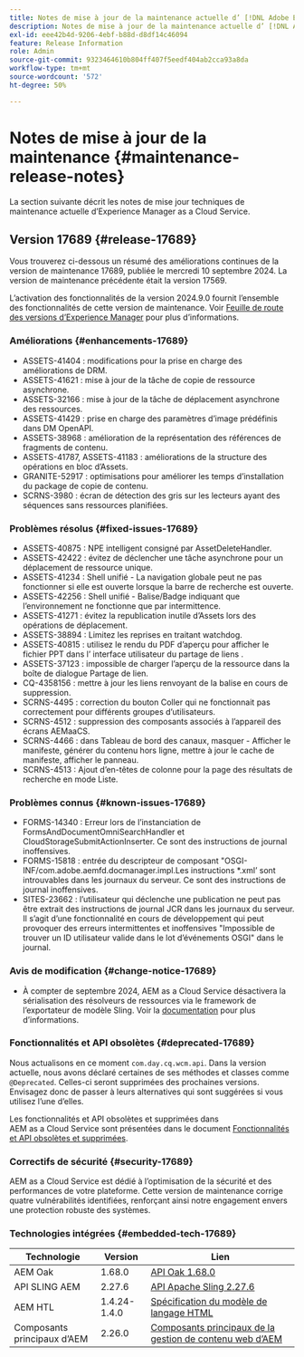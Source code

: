 ```yaml
---
title: Notes de mise à jour de la maintenance actuelle d’ [!DNL Adobe Experience Manager]  as a Cloud Service.
description: Notes de mise à jour de la maintenance actuelle d’ [!DNL Adobe Experience Manager]  as a Cloud Service.
exl-id: eee42b4d-9206-4ebf-b88d-d8df14c46094
feature: Release Information
role: Admin
source-git-commit: 9323464610b804ff407f5eedf404ab2cca93a8da
workflow-type: tm+mt
source-wordcount: '572'
ht-degree: 50%

---
```



# Notes de mise à jour de la maintenance {#maintenance-release-notes}

La section suivante décrit les notes de mise jour techniques de maintenance actuelle d’Experience Manager as a Cloud Service.

## Version 17689 {#release-17689}

Vous trouverez ci-dessous un résumé des améliorations continues de la version de maintenance 17689, publiée le mercredi 10 septembre 2024. La version de maintenance précédente était la version 17569.

L’activation des fonctionnalités de la version 2024.9.0 fournit l’ensemble des fonctionnalités de cette version de maintenance. Voir [Feuille de route des versions d’Experience Manager](https://experienceleague.adobe.com/fr/docs/experience-manager-release-information/aem-release-updates/update-releases-roadmap) pour plus d’informations.

### Améliorations {#enhancements-17689}

* ASSETS-41404 : modifications pour la prise en charge des améliorations de DRM.
* ASSETS-41621 : mise à jour de la tâche de copie de ressource asynchrone.
* ASSETS-32166 : mise à jour de la tâche de déplacement asynchrone des ressources.
* ASSETS-41429 : prise en charge des paramètres d’image prédéfinis dans DM OpenAPI.
* ASSETS-38968 : amélioration de la représentation des références de fragments de contenu.
* ASSETS-41787, ASSETS-41183 : améliorations de la structure des opérations en bloc d’Assets.
* GRANITE-52917 : optimisations pour améliorer les temps d’installation du package de copie de contenu.
* SCRNS-3980 : écran de détection des gris sur les lecteurs ayant des séquences sans ressources planifiées.

### Problèmes résolus {#fixed-issues-17689}

* ASSETS-40875 : NPE intelligent consigné par AssetDeleteHandler.
* ASSETS-42422 : évitez de déclencher une tâche asynchrone pour un déplacement de ressource unique.
* ASSETS-41234 : Shell unifié - La navigation globale peut ne pas fonctionner si elle est ouverte lorsque la barre de recherche est ouverte.
* ASSETS-42256 : Shell unifié - Balise/Badge indiquant que l’environnement ne fonctionne que par intermittence.
* ASSETS-41271 : évitez la republication inutile d’Assets lors des opérations de déplacement.
* ASSETS-38894 : Limitez les reprises en traitant watchdog.
* ASSETS-40815 : utilisez le rendu du PDF d’aperçu pour afficher le fichier PPT dans l’ interface utilisateur du partage de liens .
* ASSETS-37123 : impossible de charger l’aperçu de la ressource dans la boîte de dialogue Partage de lien.
* CQ-4358156 : mettre à jour les liens renvoyant de la balise en cours de suppression.
* SCRNS-4495 : correction du bouton Coller qui ne fonctionnait pas correctement pour différents groupes d’utilisateurs.
* SCRNS-4512 : suppression des composants associés à l’appareil des écrans AEMaaCS.
* SCRNS-4466 : dans Tableau de bord des canaux, masquer - Afficher le manifeste, générer du contenu hors ligne, mettre à jour le cache de manifeste, afficher le panneau.
* SCRNS-4513 : Ajout d’en-têtes de colonne pour la page des résultats de recherche en mode Liste.

### Problèmes connus {#known-issues-17689}

* FORMS-14340 : Erreur lors de l’instanciation de FormsAndDocumentOmniSearchHandler et CloudStorageSubmitActionInserter. Ce sont des instructions de journal inoffensives.
* FORMS-15818 : entrée du descripteur de composant &quot;OSGI-INF/com.adobe.aemfd.docmanager.impl.Les instructions *.xml’ sont introuvables dans les journaux du serveur. Ce sont des instructions de journal inoffensives.
* SITES-23662 : l’utilisateur qui déclenche une publication ne peut pas être extrait des instructions de journal JCR dans les journaux du serveur. Il s’agit d’une fonctionnalité en cours de développement qui peut provoquer des erreurs intermittentes et inoffensives &quot;Impossible de trouver un ID utilisateur valide dans le lot d’événements OSGI&quot; dans le journal.

### Avis de modification {#change-notice-17689}

* À compter de septembre 2024, AEM as a Cloud Service désactivera la sérialisation des résolveurs de ressources via le framework de l’exportateur de modèle Sling. Voir la [documentation](/help/implementing/developing/hybrid/disallow-the-serialization-of-resourceresolvers-via-sling-model-exporter.md) pour plus d’informations.

### Fonctionnalités et API obsolètes {#deprecated-17689}

Nous actualisons en ce moment `com.day.cq.wcm.api`. Dans la version actuelle, nous avons déclaré certaines de ses méthodes et classes comme `@Deprecated`. Celles-ci seront supprimées des prochaines versions. Envisagez donc de passer à leurs alternatives qui sont suggérées si vous utilisez l’une d’elles.

Les fonctionnalités et API obsolètes et supprimées dans AEM as a Cloud Service sont présentées dans le document [Fonctionnalités et API obsolètes et supprimées](/help/release-notes/deprecated-removed-features.md).

### Correctifs de sécurité {#security-17689}

AEM as a Cloud Service est dédié à l’optimisation de la sécurité et des performances de votre plateforme. Cette version de maintenance corrige quatre vulnérabilités identifiées, renforçant ainsi notre engagement envers une protection robuste des systèmes.

### Technologies intégrées {#embedded-tech-17689}

| Technologie | Version | Lien |
|---|---|---|
| AEM Oak | 1.68.0 | [API Oak 1.68.0](https://www.javadoc.io/doc/org.apache.jackrabbit/oak-api/1.68.0/index.html) |
| API SLING AEM | 2.27.6 | [API Apache Sling 2.27.6](https://www.javadoc.io/doc/org.apache.sling/org.apache.sling.api/latest/index.html) |
| AEM HTL | 1.4.24-1.4.0 | [Spécification du modèle de langage HTML](https://github.com/adobe/htl-spec) |
| Composants principaux d’AEM | 2.26.0 | [Composants principaux de la gestion de contenu web d’AEM](https://github.com/adobe/aem-core-wcm-components) |
